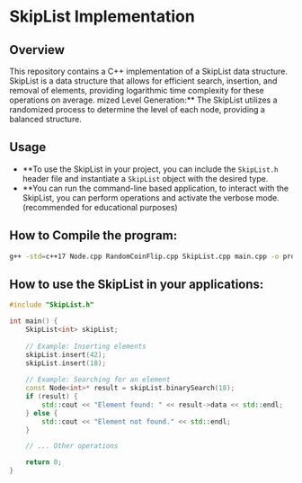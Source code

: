 # SkipList Implementation

## Overview

This repository contains a C++ implementation of a SkipList data structure. SkipList is a data structure that allows for efficient search, insertion, and removal of elements, providing logarithmic time complexity for these operations on average.
mized Level Generation:** The SkipList utilizes a randomized process to determine the level of each node, providing a balanced structure.

## Usage

- **To use the SkipList in your project, you can include the `SkipList.h` header file and instantiate a `SkipList` object with the desired type.
- **You can run the command-line based application, to interact with the SkipList, you can perform operations and activate the verbose mode. (recommended for educational purposes) 

## How to Compile the program:
```bash
g++ -std=c++17 Node.cpp RandomCoinFlip.cpp SkipList.cpp main.cpp -o prog && ./prog
```
## How to use the SkipList in your applications:
```cpp
#include "SkipList.h"

int main() {
    SkipList<int> skipList;
    
    // Example: Inserting elements
    skipList.insert(42);
    skipList.insert(18);
    
    // Example: Searching for an element
    const Node<int>* result = skipList.binarySearch(18);
    if (result) {
        std::cout << "Element found: " << result->data << std::endl;
    } else {
        std::cout << "Element not found." << std::endl;
    }

    // ... Other operations

    return 0;
}
```

